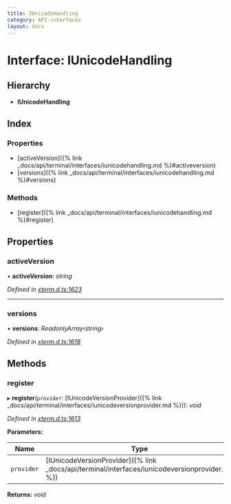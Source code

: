 ```yaml
---
title: IUnicodeHandling
category: API-interfaces
layout: docs
---
```



# Interface: IUnicodeHandling

## Hierarchy

* **IUnicodeHandling**

## Index

### Properties

* [activeVersion]({% link _docs/api/terminal/interfaces/iunicodehandling.md %}#activeversion)
* [versions]({% link _docs/api/terminal/interfaces/iunicodehandling.md %}#versions)

### Methods

* [register]({% link _docs/api/terminal/interfaces/iunicodehandling.md %}#register)

## Properties

###  activeVersion

• **activeVersion**: *string*

*Defined in [xterm.d.ts:1623](https://github.com/meganrogge/xterm.js/blob/4.13.0/typings/xterm.d.ts#L1623)*

___

###  versions

• **versions**: *ReadonlyArray‹string›*

*Defined in [xterm.d.ts:1618](https://github.com/meganrogge/xterm.js/blob/4.13.0/typings/xterm.d.ts#L1618)*

## Methods

###  register

▸ **register**(`provider`: [IUnicodeVersionProvider]({% link _docs/api/terminal/interfaces/iunicodeversionprovider.md %})): *void*

*Defined in [xterm.d.ts:1613](https://github.com/meganrogge/xterm.js/blob/4.13.0/typings/xterm.d.ts#L1613)*

**Parameters:**

Name | Type |
------ | ------ |
`provider` | [IUnicodeVersionProvider]({% link _docs/api/terminal/interfaces/iunicodeversionprovider.md %}) |

**Returns:** *void*
